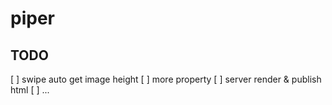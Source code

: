 # piper

## TODO

[ ] swipe auto get image height
[ ] more property
[ ] server render & publish html
[ ] ...